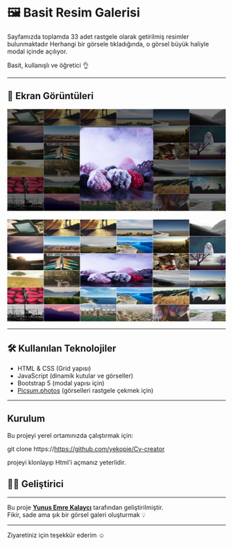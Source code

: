 # 🖼️ Basit Resim Galerisi
Sayfamızda toplamda 33 adet rastgele olarak getirilmiş resimler bulunmaktadır
Herhangi bir görsele tıkladığında, o görsel büyük haliyle modal içinde açılıyor.

Basit, kullanışlı ve öğretici 👌

---

## 📸 Ekran Görüntüleri

<div align="center">
  <img src="screenshots/FullScreen.png" alt="Ana Grid Yapısı" width="600"/>
  <br><br>
  <img src="screenshots/OpenedModal.png" alt="Açılan Modal Görünümü" width="600"/>
</div>

---

## 🛠️ Kullanılan Teknolojiler

- HTML & CSS (Grid yapısı)
- JavaScript (dinamik kutular ve görseller)
- Bootstrap 5 (modal yapısı için)
- [Picsum.photos](https://picsum.photos) (görselleri rastgele çekmek için)

---
## Kurulum
Bu projeyi yerel ortamınızda çalıştırmak için:

   git clone https://https://github.com/yekopie/Cv-creator

projeyi klonlayıp Html'i açmanız yeterlidir.

## 👨‍💻 Geliştirici
---
Bu proje [**Yunus Emre Kalaycı**](https://github.com/yekopie) tarafından geliştirilmiştir.  
Fikir, sade ama şık bir görsel galeri oluşturmak 💡

---

Ziyaretiniz için teşekkür ederim ☺️
